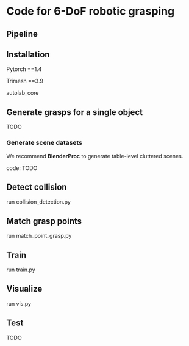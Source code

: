 # Code for 6-DoF robotic grasping

 

## Pipeline



## Installation

Pytorch ==1.4

Trimesh ==3.9

autolab_core

## Generate grasps for a single object

TODO



### Generate scene datasets

We recommend **BlenderProc** to generate table-level cluttered scenes.

code: TODO 



## Detect collision

run collision_detection.py



## Match grasp points

run match_point_grasp.py 



## Train

run train.py



## Visualize

run vis.py



## Test

TODO



















